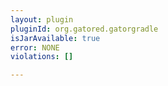 ```yaml
---
layout: plugin
pluginId: org.gatored.gatorgradle
isJarAvailable: true
error: NONE
violations: []

---
```

